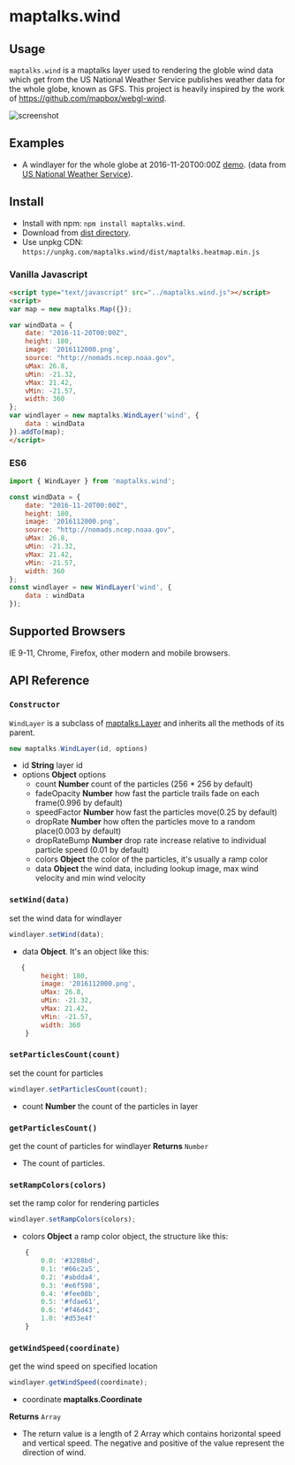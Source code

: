# maptalks.wind

## Usage

```maptalks.wind``` is a maptalks layer used to rendering the globle wind data which get from the US National Weather Service publishes weather data for the whole globe, known as GFS. This project is heavily inspired by the work of https://github.com/mapbox/webgl-wind.

![screenshot](https://user-images.githubusercontent.com/5208386/60158728-4bd4e980-9824-11e9-93dd-1d20c99f32ee.png)

## Examples

* A windlayer for the whole globe at 2016-11-20T00:00Z [demo](https://maptalks.github.io/maptalks.heatmap/demo/). (data from [US National Weather Service]("http://nomads.ncep.noaa.gov)).

## Install
  
* Install with npm: ```npm install maptalks.wind```. 
* Download from [dist directory](https://github.com/liubgithub/maptalks.wind/dist).
* Use unpkg CDN: ```https://unpkg.com/maptalks.wind/dist/maptalks.heatmap.min.js```

### Vanilla Javascript
```html
<script type="text/javascript" src="../maptalks.wind.js"></script>
<script>
var map = new maptalks.Map({});

var windData = {
    date: "2016-11-20T00:00Z",
    height: 180,
    image: '2016112000.png',
    source: "http://nomads.ncep.noaa.gov",
    uMax: 26.8,
    uMin: -21.32,
    vMax: 21.42,
    vMin: -21.57,
    width: 360
};
var windlayer = new maptalks.WindLayer('wind', {
    data : windData
}).addTo(map);
</script>
```

### ES6

```javascript
import { WindLayer } from 'maptalks.wind';

const windData = {
    date: "2016-11-20T00:00Z",
    height: 180,
    image: '2016112000.png',
    source: "http://nomads.ncep.noaa.gov",
    uMax: 26.8,
    uMin: -21.32,
    vMax: 21.42,
    vMin: -21.57,
    width: 360
};
const windlayer = new WindLayer('wind', {
    data : windData
});

```

## Supported Browsers

IE 9-11, Chrome, Firefox, other modern and mobile browsers.

## API Reference

### `Constructor`

```WindLayer``` is a subclass of [maptalks.Layer](https://maptalks.github.io/maptalks.js/api/0.x/Layer.html) and inherits all the methods of its parent.

```javascript
new maptalks.WindLayer(id, options)
```
* id **String** layer id
* options **Object** options
    * count **Number**  count of the particles (256 * 256 by default) 
    * fadeOpacity **Number**  how fast the particle trails fade on each frame(0.996 by default)
    * speedFactor **Number**  how fast the particles move(0.25 by default)
    * dropRate **Number**   how often the particles move to a random place(0.003 by default)
    * dropRateBump **Number** drop rate increase relative to individual particle speed (0.01 by default)
    * colors  **Object** the color of the particles, it's usually a ramp color
    * data **Object** the wind data, including lookup image, max wind velocity and min wind velocity

### `setWind(data)`

set the wind data for windlayer

```javascript
windlayer.setWind(data);
```
* data **Object**. It's an object like this:
```javascript
   {
        height: 180,
        image: '2016112000.png',
        uMax: 26.8,
        uMin: -21.32,
        vMax: 21.42,
        vMin: -21.57,
        width: 360
    }
```
### `setParticlesCount(count)`

set the count for particles
```javascript
windlayer.setParticlesCount(count);
```
* count **Number** the count of the particles in layer
### `getParticlesCount()`

get the count of particles for windlayer
**Returns** `Number`
* The count of particles.

### `setRampColors(colors)`

set the ramp color for rendering particles
```javascript
windlayer.setRampColors(colors);
```
* colors **Object** a ramp color object, the structure like this:
```javascript
    {
        0.0: '#3288bd',
        0.1: '#66c2a5',
        0.2: '#abdda4',
        0.3: '#e6f598',
        0.4: '#fee08b',
        0.5: '#fdae61',
        0.6: '#f46d43',
        1.0: '#d53e4f'
    }
```
### `getWindSpeed(coordinate)`
get the wind speed on specified location
```javascript
windlayer.getWindSpeed(coordinate);
```
* coordinate **maptalks.Coordinate**

**Returns** `Array`
* The return value is a length of 2 Array which contains horizontal speed and vertical speed. The negative and positive of the value represent the direction of wind.
